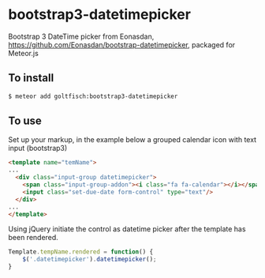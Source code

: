 bootstrap3-datetimepicker
======================

Bootstrap 3 DateTime picker from Eonasdan, https://github.com/Eonasdan/bootstrap-datetimepicker, packaged for Meteor.js

To install
----------

```sh
$ meteor add goltfisch:bootstrap3-datetimepicker
```

To use
------

Set up your markup, in the example below a grouped calendar icon with text input (bootstrap3)

```html
<template name="temName">
...
  <div class="input-group datetimepicker">
    <span class="input-group-addon"><i class="fa fa-calendar"></i></span>
    <input class="set-due-date form-control" type="text"/>
  </div>
...
</template>
```

Using jQuery initiate the control as datetime picker after the template has been rendered.

```js
Template.tempName.rendered = function() {
    $('.datetimepicker').datetimepicker();
}
```
